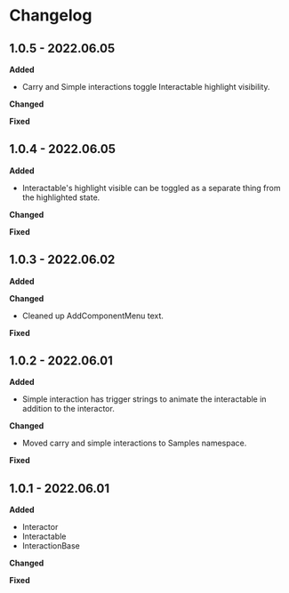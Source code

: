 # Changelog

## 1.0.5 - 2022.06.05

**Added**

* Carry and Simple interactions toggle Interactable highlight visibility.

**Changed**

**Fixed**

## 1.0.4 - 2022.06.05

**Added**

* Interactable's highlight visible can be toggled as a separate thing from the highlighted state.

**Changed**

**Fixed**

## 1.0.3 - 2022.06.02

**Added**

**Changed**

* Cleaned up AddComponentMenu text.

**Fixed**

## 1.0.2 - 2022.06.01

**Added**

* Simple interaction has trigger strings to animate the interactable in addition to the interactor.

**Changed**

* Moved carry and simple interactions to Samples namespace.

**Fixed**

## 1.0.1 - 2022.06.01

**Added**

* Interactor
* Interactable
* InteractionBase

**Changed**

**Fixed**
